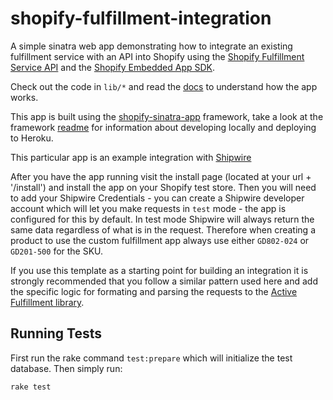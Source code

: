 shopify-fulfillment-integration
=======================

A simple sinatra web app demonstrating how to integrate an existing fulfillment service with an API into Shopify using the [Shopify Fulfillment Service API](http://docs.shopify.com/api/fulfillmentservice) and the [Shopify Embedded App SDK](http://docs.shopify.com/embedded-app-sdk).

Check out the code in `lib/*` and read the [docs](http://docs.shopify.com/api/fulfillmentservice) to understand how the app works.

This app is built using the [shopify-sinatra-app](https://github.com/pickle27/shopify-sinatra-app) framework, take a look at the framework [readme](https://github.com/pickle27/shopify-sinatra-app) for information about developing locally and deploying to Heroku.

This particular app is an example integration with [Shipwire](http://www.shipwire.com/)

After you have the app running visit the install page (located at your url + '/install') and install the app on your Shopify test store. Then you will need to add your Shipwire Credentials - you can create a Shipwire developer account which will let you make requests in `test` mode - the app is configured for this by default. In test mode Shipwire will always return the same data regardless of what is in the request. Therefore when creating a product to use the custom fulfillment app always use either `GD802-024` or `GD201-500` for the SKU.

If you use this template as a starting point for building an integration it is strongly recommended that you follow a similar pattern used here and add the specific logic for formating and parsing the requests to the [Active Fulfillment library](https://github.com/Shopify/active_fulfillment).

Running Tests
-------------

First run the rake command `test:prepare` which will initialize the test database. Then simply run:

```
rake test
```
